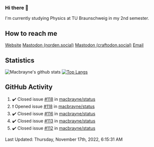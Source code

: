 ### Hi there 👋
I'm currently studying Physics at TU Braunschweig in my 2nd semester.

## How to reach me
[Website](https://florentin-schleuss.de)
<a rel="me" href="https://norden.social/@florentin">Mastodon (norden.social)</a>
<a rel="me" href="https://craftodon.social/@frodolon">Mastodon (craftodon.social)</a>
[Email](mailto:hello@macbrayne.de)

## Statistics
![Macbrayne's github stats](https://github-readme-stats.vercel.app/api?username=macbrayne&count_private=true&show_icons=true&hide_rank=true&custom_title=macbrayne's%20GitHub%20Stats)
[![Top Langs](https://github-readme-stats.vercel.app/api/top-langs/?username=macbrayne&exclude_repo=liftron&layout=compact)](https://github.com/anuraghazra/github-readme-stats)
## GitHub Activity

<!--RECENT_ACTIVITY:start-->
1. ✔️ Closed issue [#118](https://github.com/macbrayne/status/issues/118) in [macbrayne/status](https://github.com/macbrayne/status)
2. ❗️ Opened issue [#118](https://github.com/macbrayne/status/issues/118) in [macbrayne/status](https://github.com/macbrayne/status)
3. ✔️ Closed issue [#116](https://github.com/macbrayne/status/issues/116) in [macbrayne/status](https://github.com/macbrayne/status)
4. ✔️ Closed issue [#113](https://github.com/macbrayne/status/issues/113) in [macbrayne/status](https://github.com/macbrayne/status)
5. ✔️ Closed issue [#112](https://github.com/macbrayne/status/issues/112) in [macbrayne/status](https://github.com/macbrayne/status)
<!--RECENT_ACTIVITY:end-->

<!--RECENT_ACTIVITY:last_update-->
Last Updated: Thursday, November 17th, 2022, 6:15:31 AM
<!--RECENT_ACTIVITY:last_update_end-->


<!--
**macbrayne/macbrayne** is a ✨ _special_ ✨ repository because its `README.md` (this file) appears on your GitHub profile.

Here are some ideas to get you started:

- 🔭 I’m currently working on ...
- 🌱 I’m currently learning ...
- 👯 I’m looking to collaborate on ...
- 🤔 I’m looking for help with ...
- 💬 Ask me about ...
- 📫 How to reach me: ...
- 😄 Pronouns: ...
- ⚡ Fun fact: ...
-->
